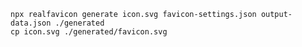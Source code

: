     npx realfavicon generate icon.svg favicon-settings.json output-data.json ./generated
    cp icon.svg ./generated/favicon.svg
     